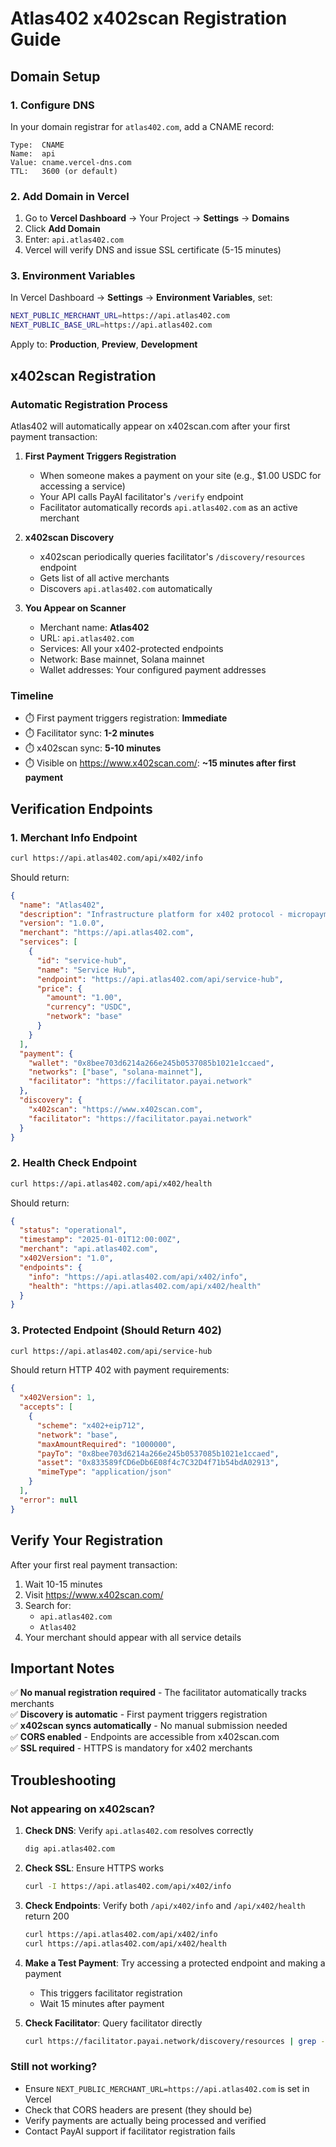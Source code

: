 # Atlas402 x402scan Registration Guide

## Domain Setup

### 1. Configure DNS

In your domain registrar for `atlas402.com`, add a CNAME record:

```
Type:  CNAME
Name:  api
Value: cname.vercel-dns.com
TTL:   3600 (or default)
```

### 2. Add Domain in Vercel

1. Go to **Vercel Dashboard** → Your Project → **Settings** → **Domains**
2. Click **Add Domain**
3. Enter: `api.atlas402.com`
4. Vercel will verify DNS and issue SSL certificate (5-15 minutes)

### 3. Environment Variables

In Vercel Dashboard → **Settings** → **Environment Variables**, set:

```bash
NEXT_PUBLIC_MERCHANT_URL=https://api.atlas402.com
NEXT_PUBLIC_BASE_URL=https://api.atlas402.com
```

Apply to: **Production**, **Preview**, **Development**

## x402scan Registration

### Automatic Registration Process

Atlas402 will automatically appear on x402scan.com after your first payment transaction:

1. **First Payment Triggers Registration**
   - When someone makes a payment on your site (e.g., $1.00 USDC for accessing a service)
   - Your API calls PayAI facilitator's `/verify` endpoint
   - Facilitator automatically records `api.atlas402.com` as an active merchant

2. **x402scan Discovery**
   - x402scan periodically queries facilitator's `/discovery/resources` endpoint
   - Gets list of all active merchants
   - Discovers `api.atlas402.com` automatically

3. **You Appear on Scanner**
   - Merchant name: **Atlas402**
   - URL: `api.atlas402.com`
   - Services: All your x402-protected endpoints
   - Network: Base mainnet, Solana mainnet
   - Wallet addresses: Your configured payment addresses

### Timeline

- ⏱️ First payment triggers registration: **Immediate**
- ⏱️ Facilitator sync: **1-2 minutes**
- ⏱️ x402scan sync: **5-10 minutes**
- ⏱️ Visible on https://www.x402scan.com/: **~15 minutes after first payment**

## Verification Endpoints

### 1. Merchant Info Endpoint

```bash
curl https://api.atlas402.com/api/x402/info
```

Should return:
```json
{
  "name": "Atlas402",
  "description": "Infrastructure platform for x402 protocol - micropayments for APIs",
  "version": "1.0.0",
  "merchant": "https://api.atlas402.com",
  "services": [
    {
      "id": "service-hub",
      "name": "Service Hub",
      "endpoint": "https://api.atlas402.com/api/service-hub",
      "price": {
        "amount": "1.00",
        "currency": "USDC",
        "network": "base"
      }
    }
  ],
  "payment": {
    "wallet": "0x8bee703d6214a266e245b0537085b1021e1ccaed",
    "networks": ["base", "solana-mainnet"],
    "facilitator": "https://facilitator.payai.network"
  },
  "discovery": {
    "x402scan": "https://www.x402scan.com",
    "facilitator": "https://facilitator.payai.network"
  }
}
```

### 2. Health Check Endpoint

```bash
curl https://api.atlas402.com/api/x402/health
```

Should return:
```json
{
  "status": "operational",
  "timestamp": "2025-01-01T12:00:00Z",
  "merchant": "api.atlas402.com",
  "x402Version": "1.0",
  "endpoints": {
    "info": "https://api.atlas402.com/api/x402/info",
    "health": "https://api.atlas402.com/api/x402/health"
  }
}
```

### 3. Protected Endpoint (Should Return 402)

```bash
curl https://api.atlas402.com/api/service-hub
```

Should return HTTP 402 with payment requirements:
```json
{
  "x402Version": 1,
  "accepts": [
    {
      "scheme": "x402+eip712",
      "network": "base",
      "maxAmountRequired": "1000000",
      "payTo": "0x8bee703d6214a266e245b0537085b1021e1ccaed",
      "asset": "0x833589fCD6eDb6E08f4c7C32D4f71b54bdA02913",
      "mimeType": "application/json"
    }
  ],
  "error": null
}
```

## Verify Your Registration

After your first real payment transaction:

1. Wait 10-15 minutes
2. Visit https://www.x402scan.com/
3. Search for:
   - `api.atlas402.com`
   - `Atlas402`
4. Your merchant should appear with all service details

## Important Notes

✅ **No manual registration required** - The facilitator automatically tracks merchants  
✅ **Discovery is automatic** - First payment triggers registration  
✅ **x402scan syncs automatically** - No manual submission needed  
✅ **CORS enabled** - Endpoints are accessible from x402scan.com  
✅ **SSL required** - HTTPS is mandatory for x402 merchants  

## Troubleshooting

### Not appearing on x402scan?

1. **Check DNS**: Verify `api.atlas402.com` resolves correctly
   ```bash
   dig api.atlas402.com
   ```

2. **Check SSL**: Ensure HTTPS works
   ```bash
   curl -I https://api.atlas402.com/api/x402/info
   ```

3. **Check Endpoints**: Verify both `/api/x402/info` and `/api/x402/health` return 200
   ```bash
   curl https://api.atlas402.com/api/x402/info
   curl https://api.atlas402.com/api/x402/health
   ```

4. **Make a Test Payment**: Try accessing a protected endpoint and making a payment
   - This triggers facilitator registration
   - Wait 15 minutes after payment

5. **Check Facilitator**: Query facilitator directly
   ```bash
   curl https://facilitator.payai.network/discovery/resources | grep -i atlas402
   ```

### Still not working?

- Ensure `NEXT_PUBLIC_MERCHANT_URL=https://api.atlas402.com` is set in Vercel
- Check that CORS headers are present (they should be)
- Verify payments are actually being processed and verified
- Contact PayAI support if facilitator registration fails

